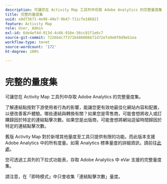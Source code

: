 ```yaml
---
description: 可讓您在 Activity Map 工具列中存取 Adobe Analytics 的完整量度集。
title: 完整的量度集
uuid: e8d73671-4e96-49e7-9b47-711cfe186821
feature: Activity Map
role: User, Admin
exl-id: 6de4ef4d-913d-4c66-916e-56cc81f1e6c7
source-git-commit: 7226b4c77371b486006671d72efa9e0f0d9eb1ea
workflow-type: tm+mt
source-wordcount: '172'
ht-degree: 100%

---
```


# 完整的量度集

可讓您在 Activity Map 工具列中存取 Adobe Analytics 的完整量度集。

了解連結點按對下游使用者行為的影響，能讓您更有效地最佳化網站內容和配置，以便改善客戶體驗。哪些連結與轉換有關？如果您是零售商，可能會想將收入或訂購歸因於特定的連結點擊次數。如果您是出版商，可能會想將網站逗留時間歸因於特定的連結點擊次數。

舊版 Activity Map 對於新增其他量度至工具只提供有限的功能。而此版本支援 Adobe Analytics 中的所有度量。如需 Analytics 標準量度的詳細資訊，請前往[此處](/help/components/metrics/overview.md)。

您可透過工具列的下拉式功能表，存取 Adobe Analytics 中 eVar 支援的完整量度集。

請注意，在「即時模式」中只會收集「連結點擊次數」量度。
